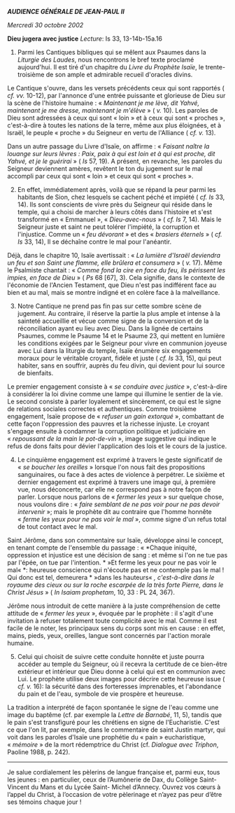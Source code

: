 ***AUDIENCE GÉNÉRALE DE JEAN-PAUL II***

*Mercredi 30 octobre 2002*

**Dieu jugera avec justice** *Lecture*: Is 33, 13-14b-15a.16

1. Parmi les Cantiques bibliques qui se mêlent aux Psaumes dans la *Liturgie des Laudes*, nous rencontrons le bref texte proclamé aujourd'hui. Il est tiré d'un chapitre du *Livre du Prophète Isaïe*, le trente-troisième de son ample et admirable recueil d'oracles divins.

Le Cantique s'ouvre, dans les versets précédents ceux qui sont rapportés ( *cf. vv.* 10-12), par l'annonce d'une entrée puissante et glorieuse de Dieu sur la scène de l'histoire humaine : « *Maintenant je me lève, dit Yahvé, maintenant je me dresse, maintenant je m'élève* » ( *v.* 10). Les paroles de Dieu sont adressées à ceux qui sont « loin » et à ceux qui sont « proches », c'est-à-dire à toutes les nations de la terre, même aux plus éloignées, et à Israël, le peuple « proche » du Seigneur en vertu de l'Alliance ( *cf. v.* 13).

Dans un autre passage du Livre d'Isaïe, on affirme : « *Faisant naître la louange sur leurs lèvres : Paix, paix à qui est loin et à qui est proche, dit Yahvé, et je le guérirai* » ( *Is* 57, 19). A présent, en revanche, les paroles du Seigneur deviennent amères, revêtent le ton du jugement sur le mal accompli par ceux qui sont « loin » et ceux qui sont « proches ».

2. En effet, immédiatement après, voilà que se répand la peur parmi les habitants de Sion, chez lesquels se cachent péché et impiété ( *cf. Is* 33, 14). Ils sont conscients de vivre près du Seigneur qui réside dans le temple, qui a choisi de marcher à leurs côtés dans l'histoire et s'est transformé en « Emmanuel », « *Dieu-avec-nous* » ( *cf. Is* 7, 14). Mais le Seigneur juste et saint ne peut tolérer l'impiété, la corruption et l'injustice. Comme un « *feu dévorant* » et des « *brasiers éternels* » ( *cf. Is* 33, 14), Il se déchaîne contre le mal pour l'anéantir.

Déjà, dans le chapitre 10, Isaïe avertissait : « *La lumière d'Israël deviendra un feu et son Saint une flamme, elle brûlera et consumera* » ( *v.* 17). Même le Psalmiste chantait : « *Comme fond la cire en face du feu, ils périssent les impies, en face de Dieu* » ( *Ps* 68 [67], 3). Cela signifie, dans le contexte de l'économie de l'Ancien Testament, que Dieu n'est pas indifférent face au bien et au mal, mais se montre indigné et en colère face à la malveillance.

3. Notre Cantique ne prend pas fin pas sur cette sombre scène de jugement. Au contraire, il réserve la partie la plus ample et intense à la sainteté accueillie et vécue comme signe de la conversion et de la réconciliation ayant eu lieu avec Dieu. Dans la lignée de certains Psaumes, comme le Psaume 14 et le Psaume 23, qui mettent en lumière les conditions exigées par le Seigneur pour vivre en communion joyeuse avec Lui dans la liturgie du temple, Isaïe énumère six engagements moraux pour le véritable croyant, fidèle et juste ( *cf. Is* 33, 15), qui peut habiter, sans en souffrir, auprès du feu divin, qui devient pour lui source de bienfaits.

Le premier engagement consiste à « *se conduire avec justice* », c'est-à-dire à considérer la loi divine comme une lampe qui illumine le sentier de la vie. Le second consiste à parler loyalement et sincèrement, ce qui est le signe de relations sociales correctes et authentiques. Comme troisième engagement, Isaïe propose de « *refuser un gain extorqué* », combattant de cette façon l'oppression des pauvres et la richesse injuste. Le croyant s'engage ensuite à condamner la corruption politique et judiciaire en « *repoussant de la main le pot-de-vin* », image suggestive qui indique le refus de dons faits pour dévier l'application des lois et le cours de la justice.

4. Le cinquième engagement est exprimé à travers le geste significatif de « *se boucher les oreilles* » lorsque l'on nous fait des propositions sanguinaires, ou face à des actes de violence à perpétrer. Le sixième et dernier engagement est exprimé à travers une image qui, à première vue, nous déconcerte, car elle ne correspond pas à notre façon de parler. Lorsque nous parlons de « *fermer les yeux* » sur quelque chose, nous voulons dire : « *faire semblant de ne pas voir pour ne pas devoir intervenir* »; mais le prophète dit au contraire que l'homme honnête « *ferme les yeux pour ne pas voir le mal* », comme signe d'un refus total de tout contact avec le mal.

Saint Jérôme, dans son commentaire sur Isaïe, développe ainsi le concept, en tenant compte de l'ensemble du passage : « *Chaque iniquité, oppression et injustice est une décision de sang : et même si l'on ne tue pas par l'épée, on tue par l'intention. * »Et ferme les yeux pour ne pas voir le mal« *: heureuse conscience qui n'écoute pas et ne contemple pas le mal ! Qui donc est tel, demeurera * »dans les hauteurs« *, c'est-à-dire dans le royaume des cieux ou sur la roche escarpée de la très forte Pierre, dans le Christ Jésus* » ( *In Isaiam prophetam*, 10, 33 : PL 24, 367).

Jérôme nous introduit de cette manière à la juste compréhension de cette attitude de « *fermer les yeux* », évoquée par le prophète : il s'agit d'une invitation à refuser totalement toute complicité avec le mal. Comme il est facile de le noter, les principaux sens du corps sont mis en cause : en effet, mains, pieds, yeux, oreilles, langue sont concernés par l'action morale humaine.

5. Celui qui choisit de suivre cette conduite honnête et juste pourra accéder au temple du Seigneur, où il recevra la certitude de ce bien-être extérieur et intérieur que Dieu donne à celui qui est en communion avec Lui. Le prophète utilise deux images pour décrire cette heureuse issue ( *cf. v.* 16): la sécurité dans des forteresses imprenables, et l'abondance du pain et de l'eau, symbole de vie prospère et heureuse.

La tradition a interprété de façon spontanée le signe de l'eau comme une image du baptême (cf. par exemple la *Lettre de Barnabé*, 11, 5), tandis que le pain s'est transfiguré pour les chrétiens en signe de l'Eucharistie. C'est ce que l'on lit, par exemple, dans le commentaire de saint Justin martyr, qui voit dans les paroles d'Isaïe une prophétie du « pain » eucharistique, « *mémoire* » de la mort rédemptrice du Christ (cf. *Dialogue avec Triphon*, Paoline 1988, p. 242).

***

Je salue cordialement les pèlerins de langue française et, parmi eux, tous les jeunes : en particulier, ceux de l’Aumônerie de Dax, du Collège Saint-Vincent du Mans et du Lycée Saint- Michel d’Annecy. Ouvrez vos cœurs à l’appel du Christ, à l’occasion de votre pèlerinage et n’ayez pas peur d’être ses témoins chaque jour !
